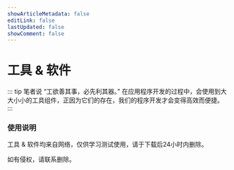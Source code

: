 ```yaml
---
showArticleMetadata: false
editLink: false
lastUpdated: false
showComment: false
---
```


# 工具 & 软件

::: tip 笔者说
“工欲善其事，必先利其器。” 在应用程序开发的过程中，会使用到大大小小的工具组件，正因为它们的存在，我们的程序开发才会变得高效而便捷。
:::

### 使用说明

工具 & 软件均来自网络，仅供学习测试使用，请于下载后24小时内删除。

如有侵权，请联系删除。
